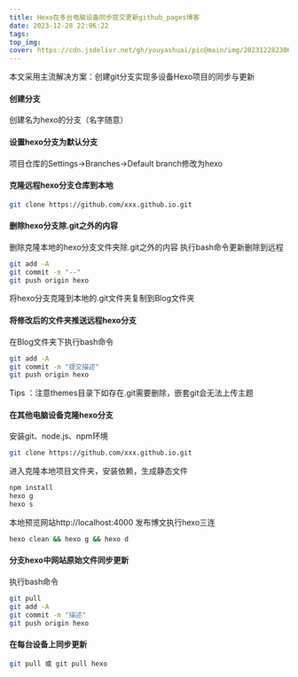 ```yaml
---
title: Hexo在多台电脑设备同步提交更新github_pages博客
date: 2023-12-28 22:06:22
tags:
top_img:
cover: https://cdn.jsdelivr.net/gh/youyashuai/pic@main/img/202312282306157.webp
---
```


本文采用主流解决方案：创建git分支实现多设备Hexo项目的同步与更新
#### 创建分支
创建名为hexo的分支（名字随意）
#### 设置hexo分支为默认分支
项目仓库的Settings->Branches->Default branch修改为hexo
#### 克隆远程hexo分支仓库到本地
```bash
git clone https://github.com/xxx.github.io.git
```
#### 删除hexo分支除.git之外的内容
删除克隆本地的hexo分支文件夹除.git之外的内容
执行bash命令更新删除到远程
```bash
git add -A
git commit -m "--"
git push origin hexo
```
将hexo分支克隆到本地的.git文件夹复制到Blog文件夹
#### 将修改后的文件夹推送远程hexo分支
在Blog文件夹下执行bash命令
```bash
git add -A
git commit -m "提交描述"
git push origin hexo
```
Tips ：注意themes目录下如存在.git需要删除，嵌套git会无法上传主题
#### 在其他电脑设备克隆hexo分支
安装git、node.js、npm环境
```bash
git clone https://github.com/xxx.github.io.git
```
进入克隆本地项目文件夹，安装依赖，生成静态文件
```bash
npm install
hexo g
hexo s
```
本地预览网站http://localhost:4000
发布博文执行hexo三连
```bash
hexo clean && hexo g && hexo d
```
#### 分支hexo中网站原始文件同步更新
执行bash命令
```bash
git pull
git add -A
git commit -m "描述"
git push origin hexo
```
#### 在每台设备上同步更新 
```bash
git pull 或 git pull hexo
```

